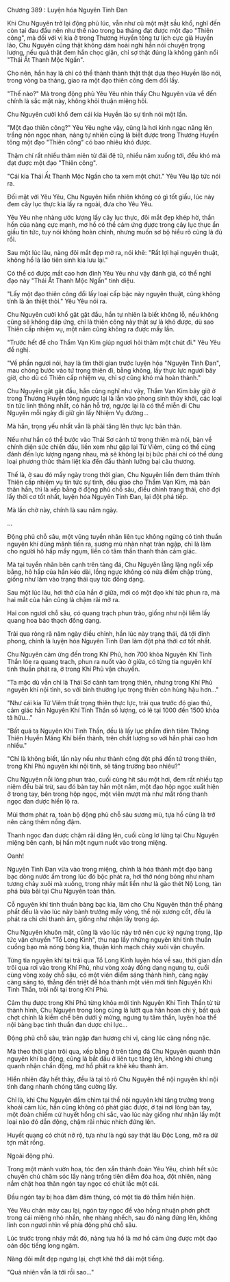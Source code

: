




Chương 389 : Luyện hóa Nguyên Tinh Đan


Khi Chu Nguyên trở lại động phủ lúc, vẫn như cũ một mặt sầu khổ, nghĩ đến còn tại đau đầu nên như thế nào trong ba tháng đạt được một đạo "Thiên công", mà đối với vị kia ở trong Thương Huyền tông tư lịch cực già Huyền lão, Chu Nguyên cũng thật không dám hoài nghi hắn nói chuyện trọng lượng, nếu quả thật đem hắn chọc giận, chỉ sợ thật đúng là không gánh nổi "Thái Ất Thanh Mộc Ngấn".

Cho nên, hắn hay là chỉ có thể thành thành thật thật dựa theo Huyền lão nói, trong vòng ba tháng, giao ra một đạo thiên công đem đổi lấy.

"Thế nào?" Mà trong động phủ Yêu Yêu nhìn thấy Chu Nguyên vừa về đến chính là sắc mặt này, không khỏi thuận miệng hỏi.

Chu Nguyên cười khổ đem cái kia Huyền lão sự tình nói một lần.

"Một đạo thiên công?" Yêu Yêu nghe vậy, cũng là hơi kinh ngạc nâng lên trắng nõn ngọc nhan, nàng tự nhiên cũng là biết được trong Thương Huyền tông một đạo "Thiên công" có bao nhiêu khó được.

Thậm chí rất nhiều thâm niên tử đái đệ tử, nhiều năm xuống tới, đều khó mà đạt được một đạo "Thiên công".

"Cái kia Thái Ất Thanh Mộc Ngấn cho ta xem một chút." Yêu Yêu lập tức nói ra.

Đối mặt với Yêu Yêu, Chu Nguyên hiển nhiên không có gì tốt giấu, lúc này đem cây lục thực kia lấy ra ngoài, đưa cho Yêu Yêu.

Yêu Yêu nhẹ nhàng ước lượng lấy cây lục thực, đôi mắt đẹp khép hờ, thần hồn của nàng cực mạnh, mơ hồ có thể cảm ứng được trong cây lục thực ẩn giấu tin tức, tuy nói không hoàn chỉnh, nhưng muốn sơ bộ hiểu rõ cũng là đủ rồi.

Sau một lúc lâu, nàng đôi mắt đẹp mở ra, nói khẽ: "Rất lợi hại nguyên thuật, không hổ là lão tiên sinh kia lưu lại."

Có thể có được mắt cao hơn đỉnh Yêu Yêu như vậy đánh giá, có thể nghĩ đạo này "Thái Ất Thanh Mộc Ngấn" tinh diệu.

"Lấy một đạo thiên công đổi lấy loại cấp bậc này nguyên thuật, cũng không tính là ăn thiệt thòi." Yêu Yêu nói ra.

Chu Nguyên cười khổ gật gật đầu, hắn tự nhiên là biết không lỗ, nếu không cũng sẽ không đáp ứng, chỉ là thiên công này thật sự là khó được, dù sao Thiên cấp nhiệm vụ, một năm cũng không ra được mấy lần.

"Trước hết để cho Thẩm Vạn Kim giúp ngươi hỏi thăm một chút đi." Yêu Yêu đề nghị.

"Về phần ngươi nói, hay là tìm thời gian trước luyện hóa "Nguyên Tinh Đan", mau chóng bước vào tứ trọng thiên đi, bằng không, lấy thực lực ngươi bây giờ, cho dù có Thiên cấp nhiệm vụ, chỉ sợ cũng khó mà hoàn thành."

Chu Nguyên gật gật đầu, hắn cũng nghĩ như vậy, Thẩm Vạn Kim bây giờ ở trong Thương Huyền tông ngược lại là lẫn vào phong sinh thủy khởi, các loại tin tức linh thông nhất, có hắn hỗ trợ, ngược lại là có thể miễn đi Chu Nguyên mỗi ngày đi giữ gìn lấy Nhiệm Vụ đường...

Mà hắn, trọng yếu nhất vẫn là phải tăng lên thực lực bản thân.

Nếu như hắn có thể bước vào Thái Sơ cảnh tứ trọng thiên mà nói, bàn về chính diện sức chiến đấu, liền xem như gặp lại Từ Viêm, cũng có thể cùng đánh đến lực lượng ngang nhau, mà sẽ không lại bị bức phải chỉ có thể dùng loại phương thức thảm liệt kia đến đấu thành lưỡng bại câu thương.

Thế là, ở sau đó mấy ngày trong thời gian, Chu Nguyên liền đem thám thính Thiên cấp nhiệm vụ tin tức sự tình, đều giao cho Thẩm Vạn Kim, mà bản thân hắn, thì là xếp bằng ở động phủ chỗ sâu, điều chỉnh trạng thái, chờ đợi lấy thời cơ tốt nhất, luyện hóa Nguyên Tinh Đan, lại đột phá tiếp.

Mà lần chờ này, chính là sau năm ngày.

...

Động phủ chỗ sâu, một vũng tuyền nhãn liên tục không ngừng có tinh thuần nguyên khí dũng mãnh tiến ra, sương mù nhàn nhạt tràn ngập, chỉ là làm cho người hô hấp mấy ngụm, liền có tâm thần thanh thản cảm giác.

Mà tại tuyền nhãn bên cạnh trên tảng đá, Chu Nguyên lẳng lặng ngồi xếp bằng, hô hấp của hắn kéo dài, lồng ngực không có nửa điểm chập trùng, giống như lâm vào trạng thái quy tức đồng dạng.

Sau một lúc lâu, hơi thở của hắn ở giữa, mới có một đạo khí tức phun ra, mà hai mắt của hắn cũng là chậm rãi mở ra.

Hai con ngươi chỗ sâu, có quang trạch phun trào, giống như nội liễm lấy quang hoa bảo thạch đồng dạng.

Trải qua ròng rã năm ngày điều chỉnh, hắn lúc này trạng thái, đã tới đỉnh phong, chính là luyện hóa Nguyên Tinh Đan làm đột phá thời cơ tốt nhất.

Chu Nguyên cảm ứng đến trong Khí Phủ, hơn 700 khỏa Nguyên Khí Tinh Thần lóe ra quang trạch, phun ra nuốt vào ở giữa, có từng tia nguyên khí tinh thuần phát ra, ở trong Khí Phủ vận chuyển.

"Ta mặc dù vẫn chỉ là Thái Sơ cảnh tam trọng thiên, nhưng trong Khí Phủ nguyên khí nội tình, so với bình thường lục trọng thiên còn hùng hậu hơn..."

"Như cái kia Từ Viêm thất trọng thiên thực lực, trải qua trước đó giao thủ, cảm giác hắn Nguyên Khí Tinh Thần số lượng, có lẽ tại 1000 đến 1500 khỏa tả hữu..."

"Bất quá ta Nguyên Khí Tinh Thần, đều là lấy lục phẩm đỉnh tiêm Thông Thiên Huyền Mãng Khí biến thành, trên chất lượng so với hắn phải cao hơn nhiều."

"Chỉ là không biết, lần này nếu như thành công đột phá đến tứ trọng thiên, trong Khí Phủ nguyên khí nội tình, sẽ tăng trưởng bao nhiêu?"

Chu Nguyên nỗi lòng phun trào, cuối cùng hít sâu một hơi, đem rất nhiều tạp niệm đều bài trừ, sau đó bàn tay hắn một nắm, một đạo hộp ngọc xuất hiện ở trong tay, bên trong hộp ngọc, một viên mượt mà như mắt rồng thanh ngọc đan dược hiển lộ ra.

Mùi thơm phát ra, toàn bộ động phủ chỗ sâu sương mù, tựa hồ cũng là trở nên càng thêm nồng đậm.

Thanh ngọc đan dược chậm rãi dâng lên, cuối cùng lơ lửng tại Chu Nguyên miệng bên cạnh, bị hắn một ngụm nuốt vào trong miệng.

Oanh!

Nguyên Tinh Đan vừa vào trong miệng, chính là hóa thành một đạo bàng bạc dòng nước ấm trong lúc đó bộc phát ra, hơi thở nóng bỏng như nham tương chảy xuôi mà xuống, trong nháy mắt liền như là gào thét Nộ Long, tàn phá bừa bãi tại Chu Nguyên toàn thân.

Cỗ nguyên khí tinh thuần bàng bạc kia, làm cho Chu Nguyên thân thể phảng phất đều là vào lúc này bành trướng mấy vòng, thể nội xương cốt, đều là phát ra chi chi thanh âm, giống như nhận lấy trọng áp.

Chu Nguyên khuôn mặt, cũng là vào lúc này trở nên cực kỳ ngưng trọng, lập tức vận chuyển "Tổ Long Kinh", thu nạp lấy những nguyên khí tinh thuần cuồng bạo mà nóng bỏng kia, thuận kinh mạch chảy xuôi vận chuyển.

Từng tia nguyên khí tại trải qua Tổ Long Kinh luyện hóa về sau, thời gian dần trôi qua rơi vào trong Khí Phủ, như vòng xoáy đồng dạng ngưng tụ, cuối cùng vòng xoáy chỗ sâu, có một viên điểm sáng thành hình, càng ngày càng sáng tỏ, thẳng đến triệt để hóa thành một viên mới tinh Nguyên Khí Tinh Thần, trôi nổi tại trong Khí Phủ.

Cảm thụ được trong Khí Phủ từng khỏa mới tinh Nguyên Khí Tinh Thần từ từ thành hình, Chu Nguyên trong lòng cũng là lướt qua hân hoan chi ý, bất quá chợt chính là kiềm chế bên dưới ý mừng, ngưng tụ tâm thần, luyện hóa thể nội bàng bạc tinh thuần đan dược chi lực...

Động phủ chỗ sâu, tràn ngập đan hương chi vị, càng lúc càng nồng nặc.

Mà theo thời gian trôi qua, xếp bằng ở trên tảng đá Chu Nguyên quanh thân nguyên khí ba động, cũng là bắt đầu ở liên tục tăng lên, không khí chung quanh nhận chấn động, mơ hồ phát ra khẽ kêu thanh âm.

Hiển nhiên đây hết thảy, đều là tại tỏ rõ Chu Nguyên thể nội nguyên khí nội tình đang nhanh chóng tăng cường lấy.

Chỉ là, khi Chu Nguyên đắm chìm tại thể nội nguyên khí tăng trưởng trong khoái cảm lúc, hắn cũng không có phát giác được, ở tại nơi lòng bàn tay, một đoàn chiếm cứ huyết hồng chi sắc, vào lúc này giống như nhận lấy một loại nào đó dẫn động, chậm rãi nhúc nhích đứng lên.

Huyết quang có chút nở rộ, tựa như là ngủ say thật lâu Độc Long, mở ra dữ tợn mắt rồng.

Ngoài động phủ.

Trong một mảnh vườn hoa, tóc đen xắn thành đoàn Yêu Yêu, chính hết sức chuyên chú chăm sóc lấy nàng trồng tiên diễm đóa hoa, đột nhiên, nàng nắm chặt hoa thân ngón tay ngọc có chút lắc một cái.

Đầu ngón tay bị hoa đâm đâm thủng, có một tia đỏ thẫm hiển hiện.

Yêu Yêu chân mày cau lại, ngón tay ngọc để vào hồng nhuận phơn phớt trong cái miệng nhỏ nhắn, nhẹ nhàng nhếch, sau đó nàng đứng lên, không linh con ngươi nhìn về phía động phủ chỗ sâu.

Lúc trước trong nháy mắt đó, nàng tựa hồ là mơ hồ cảm ứng được một đạo oán độc tiếng long ngâm.

Nàng đôi mắt đẹp ngưng lại, chợt khẽ thở dài một tiếng.

"Quả nhiên vẫn là tới rồi sao..."




